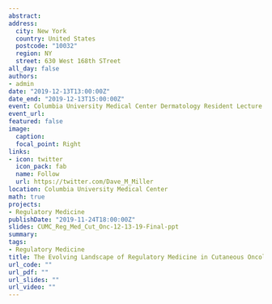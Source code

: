 ```yaml
---
abstract: 
address: 
  city: New York
  country: United States
  postcode: "10032"
  region: NY
  street: 630 West 168th STreet
all_day: false
authors: 
- admin
date: "2019-12-13T13:00:00Z"
date_end: "2019-12-13T15:00:00Z"
event: Columbia University Medical Center Dermatology Resident Lecture
event_url: 
featured: false
image:
  caption: 
  focal_point: Right
links:
- icon: twitter
  icon_pack: fab
  name: Follow
  url: https://twitter.com/Dave_M_Miller
location: Columbia University Medical Center
math: true
projects:
- Regulatory Medicine
publishDate: "2019-11-24T18:00:00Z"
slides: CUMC_Reg_Med_Cut_Onc-12-13-19-Final-ppt
summary: 
tags: 
- Regulatory Medicine
title: The Evolving Landscape of Regulatory Medicine in Cutaneous Oncology
url_code: ""
url_pdf: ""
url_slides: ""
url_video: ""
---
```


